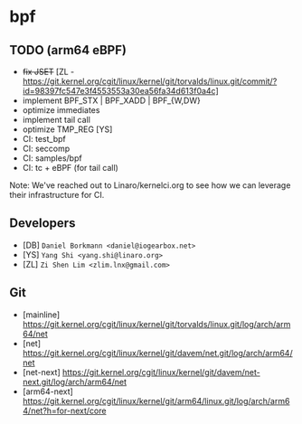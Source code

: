 # bpf

## TODO (arm64 eBPF)
 - ~~fix JSET~~ [ZL - https://git.kernel.org/cgit/linux/kernel/git/torvalds/linux.git/commit/?id=98397fc547e3f4553553a30ea56fa34d613f0a4c]
 - implement BPF_STX | BPF_XADD | BPF_{W,DW}
 - optimize immediates
 - implement tail call
 - optimize TMP_REG [YS]
 - CI: test_bpf
 - CI: seccomp
 - CI: samples/bpf
 - CI: tc + eBPF (for tail call)

Note: We've reached out to Linaro/kernelci.org to see how we can leverage their infrastructure for CI.

## Developers
 - [DB] ```Daniel Borkmann <daniel@iogearbox.net>```
 - [YS] ```Yang Shi <yang.shi@linaro.org>```
 - [ZL] ```Zi Shen Lim <zlim.lnx@gmail.com>```

## Git
 - [mainline] https://git.kernel.org/cgit/linux/kernel/git/torvalds/linux.git/log/arch/arm64/net
 - [net] https://git.kernel.org/cgit/linux/kernel/git/davem/net.git/log/arch/arm64/net
 - [net-next] https://git.kernel.org/cgit/linux/kernel/git/davem/net-next.git/log/arch/arm64/net
 - [arm64-next] https://git.kernel.org/cgit/linux/kernel/git/arm64/linux.git/log/arch/arm64/net?h=for-next/core
